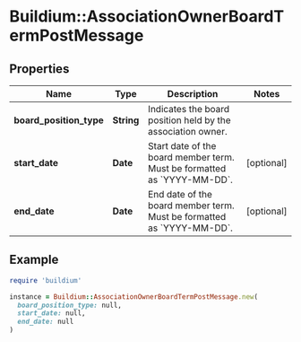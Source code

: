 # Buildium::AssociationOwnerBoardTermPostMessage

## Properties

| Name | Type | Description | Notes |
| ---- | ---- | ----------- | ----- |
| **board_position_type** | **String** | Indicates the board position held by the association owner. |  |
| **start_date** | **Date** | Start date of the board member term. Must be formatted as &#x60;YYYY-MM-DD&#x60;. | [optional] |
| **end_date** | **Date** | End date of the board member term. Must be formatted as &#x60;YYYY-MM-DD&#x60;. | [optional] |

## Example

```ruby
require 'buildium'

instance = Buildium::AssociationOwnerBoardTermPostMessage.new(
  board_position_type: null,
  start_date: null,
  end_date: null
)
```

